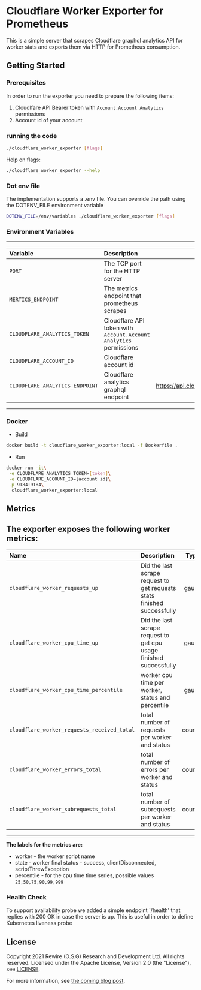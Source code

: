 # Cloudflare Worker Exporter for Prometheus

This is a simple server that scrapes Cloudflare graphql analytics API for worker stats and exports them via HTTP for
Prometheus consumption.

## Getting Started

### Prerequisites
In order to run the exporter you need to prepare the following items:
1. Cloudlfare API Bearer token with `Account.Account Analytics` permissions
2. Account id of your account

### running the code

```bash
./cloudflare_worker_exporter [flags]
```

Help on flags:

```bash
./cloudflare_worker_exporter --help
```

### Dot env file
The implementation supports a .env file. You can override the path using the DOTENV_FILE environment variable

```bash
DOTENV_FILE=/env/variables ./cloudflare_worker_exporter [flags]
```

### Environment Variables
-------------------------------------------------------------------------------------------------------------------------------------------------------
| Variable                        | Description                                                       | Default                                       |
|:--------------------------------|:------------------------------------------------------------------|:---------------------------------------------:|
|`PORT`                           | The TCP port for the HTTP server                                  | 9184A                                         |
|`MERTICS_ENDPOINT`               | The metrics endpoint that prometheus scrapes                      | /metricsA                                     |
|`CLOUDFLARE_ANALYTICS_TOKEN`     | Cloudflare API token with `Account.Account Analytics` permissions | N/A                                           |
|`CLOUDFLARE_ACCOUNT_ID`          | Cloudflare account id                                             | N/A                                           |
|`CLOUDFLARE_ANALYTICS_ENDPOINT`  | Cloudflare analytics graphql endpoint                             | https://api.cloudflare.com/client/v4/graphql/ |
-------------------------------------------------------------------------------------------------------------------------------------------------------


### Docker

* Build
```bash
docker build -t cloudflare_worker_exporter:local -f Dockerfile .
```

* Run
```bash
docker run -it\
 -e CLOUDFLARE_ANALYTICS_TOKEN=[token]\
 -e CLOUDFLARE_ACCOUNT_ID=[account id]\
 -p 9184:9184\
  cloudflare_worker_exporter:local
```

## Metrics
The exporter exposes the following worker metrics:
-----------------------------------------------------------------------------------------------------------------------------------
| Name                                        | Description                                                             | Type    |
|:--------------------------------------------|:------------------------------------------------------------------------|:-------:|
| `cloudflare_worker_requests_up`             | Did the last scrape request to get requests stats finished successfully | gauge   |
| `cloudflare_worker_cpu_time_up`             | Did the last scrape request to get cpu usage finished successfully      | gauge   |
| `cloudflare_worker_cpu_time_percentile`     | worker cpu time per worker, status and percentile                       | gauge   |
| `cloudflare_worker_requests_received_total` | total number of requests per worker and status                          | counter |
| `cloudflare_worker_errors_total`            | total number of errors per worker and status                            | counter |
| `cloudflare_worker_subrequests_total`       | total number of subrequests per worker and status                       | counter |
-----------------------------------------------------------------------------------------------------------------------------------

**The labels for the metrics are:**
* worker - the worker script name
* state - worker final status - success, clientDisconnected, scriptThrewException
* percentile - for the cpu time time series, possible values `25,50,75,90,99,999`


### Health Check
To support availability probe we added a simple endpoint `/health' that replies with 200 OK in case the server is up. This is useful in order to define Kubernetes liveness probe
## License

Copyright 2021 Rewire (O.S.G) Research and Development Ltd. All rights reserved.
Licensed under the Apache License, Version 2.0 (the "License"), see [LICENSE](https://github.com/rewireltd1/cloudflare_worker_exporter/blob/master/LICENSE).

For more information, see [the coming blog post](https://coming-soon).
